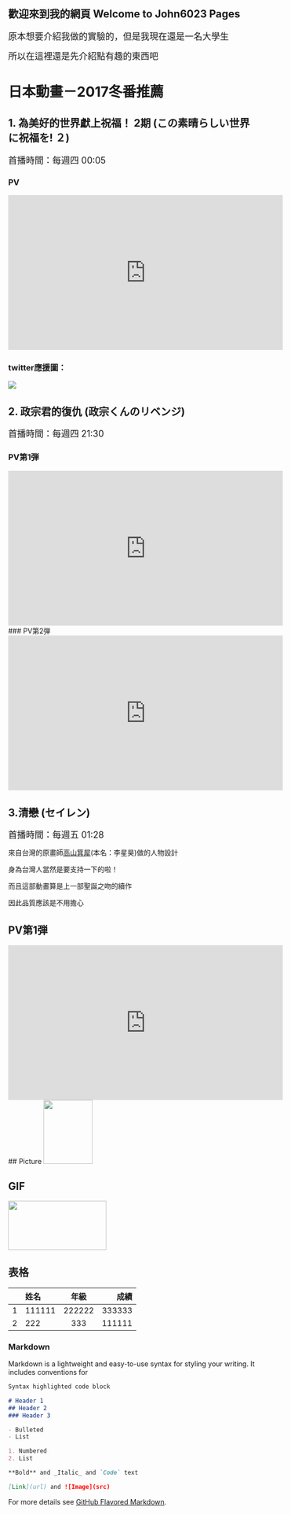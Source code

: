 ## 歡迎來到我的網頁 Welcome to John6023 Pages

<font size="4">原本想要介紹我做的實驗的，但是我現在還是一名大學生 <p>
所以在這裡還是先介紹點有趣的東西吧</font>


# 日本動畫－2017冬番推薦

## 1. 為美好的世界獻上祝福！ 2期 (この素晴らしい世界に祝福を! ２)
<font size="4">首播時間：每週四 00:05</font>

### PV  

<iframe width="560" height="315" src="https://www.youtube.com/embed/9jVxMt845AY" frameborder="0" allowfullscreen></iframe>

### twitter應援圖：
<img src="http://konosuba.com/special/img/banner_4.jpg">

## 2. 政宗君的復仇 (政宗くんのリベンジ)
<font size="4">首播時間：每週四 21:30</font>

### PV第1弾
<iframe width="560" height="315" src="https://www.youtube.com/embed/lYIn-gD3Kis" frameborder="0" allowfullscreen></iframe>
### PV第2弾
<iframe width="560" height="315" src="https://www.youtube.com/embed/XmfXcVLA1d8" frameborder="0" allowfullscreen></iframe>

## 3.清戀 (セイレン)
<font size="4">首播時間：每週五 01:28</font>

來自台灣的原畫師<a href="https://zh.wikipedia.org/wiki/%E9%AB%98%E5%B1%B1%E7%AE%95%E7%8A%80">高山箕犀</a>(本名：李星昊)做的人物設計 <p>
身為台灣人當然是要支持一下的啦！<p>
而且這部動畫算是上一部聖誕之吻的續作 <p>
因此品質應該是不用擔心 <p>

## PV第1弾
<iframe width="560" height="315" src="https://www.youtube.com/embed/bgGs_xTFctY" frameborder="0" allowfullscreen></iframe>
## Picture
<img src="http://i.imgur.com/dixdmHp.png" width="100" height="130">

## GIF
<img src="http://i.imgur.com/k13cVsk.gif" width="200" height="100">

## 表格

|  | 姓名 | 年級 | 成績 |
|:----|:------|:------:|------:|
|1|111111|222222|333333|
|2|222|333|111111|

### Markdown

Markdown is a lightweight and easy-to-use syntax for styling your writing. It includes conventions for

```markdown
Syntax highlighted code block

# Header 1
## Header 2
### Header 3

- Bulleted
- List

1. Numbered
2. List

**Bold** and _Italic_ and `Code` text

[Link](url) and ![Image](src)
```

For more details see [GitHub Flavored Markdown](https://guides.github.com/features/mastering-markdown/).

